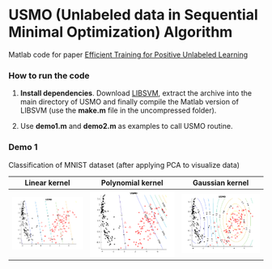 # USMO (Unlabeled data in Sequential Minimal Optimization) Algorithm

Matlab code for paper [Efficient Training for Positive Unlabeled Learning](https://arxiv.org/abs/1608.06807)

### How to run the code

1. **Install dependencies**.
Download [LIBSVM](https://www.csie.ntu.edu.tw/~cjlin/libsvm/#download),
extract the archive into the main directory of USMO and finally compile
the Matlab version of LIBSVM (use the **make.m** file in the uncompressed
folder).

2. Use **demo1.m** and **demo2.m** as examples to call USMO routine.

### Demo 1

Classification of MNIST dataset (after applying PCA to visualize data)

| Linear kernel | Polynomial kernel | Gaussian kernel |
|---|---|---|
| <img src='img/linear.png'> | <img src='img/polynomial.png'> | <img src='img/gaussian.png'> |


